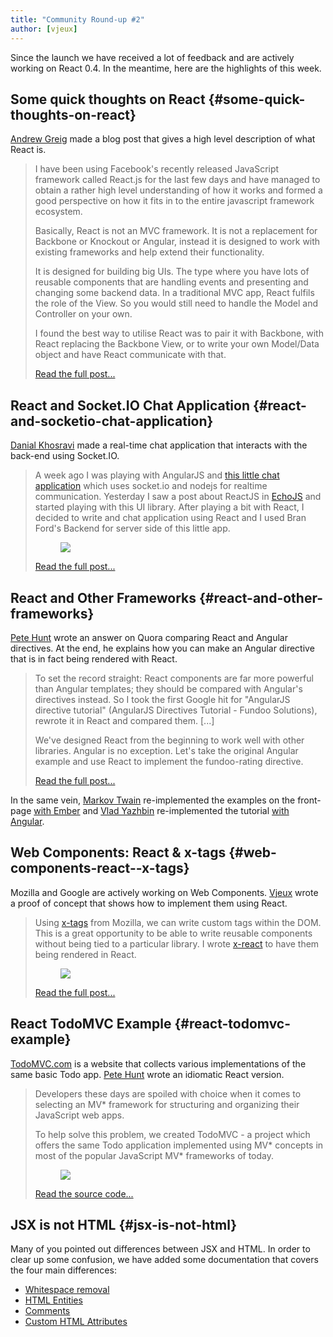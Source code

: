 ```yaml
---
title: "Community Round-up #2"
author: [vjeux]
---
```


Since the launch we have received a lot of feedback and are actively working on React 0.4. In the meantime, here are the highlights of this week.

## Some quick thoughts on React {#some-quick-thoughts-on-react}

[Andrew Greig](http://www.andrewgreig.com/) made a blog post that gives a high level description of what React is.

> I have been using Facebook's recently released JavaScript framework called React.js for the last few days and have managed to obtain a rather high level understanding of how it works and formed a good perspective on how it fits in to the entire javascript framework ecosystem.
>
> Basically, React is not an MVC framework. It is not a replacement for Backbone or Knockout or Angular, instead it is designed to work with existing frameworks and help extend their functionality.
>
> It is designed for building big UIs. The type where you have lots of reusable components that are handling events and presenting and changing some backend data. In a traditional MVC app, React fulfils the role of the View. So you would still need to handle the Model and Controller on your own.
>
> I found the best way to utilise React was to pair it with Backbone, with React replacing the Backbone View, or to write your own Model/Data object and have React communicate with that.
>
> [Read the full post...](http://www.andrewgreig.com/637/)

## React and Socket.IO Chat Application {#react-and-socketio-chat-application}

[Danial Khosravi](https://danialk.github.io/) made a real-time chat application that interacts with the back-end using Socket.IO.

> A week ago I was playing with AngularJS and [this little chat application](https://github.com/btford/angular-socket-io-im) which uses socket.io and nodejs for realtime communication. Yesterday I saw a post about ReactJS in [EchoJS](http://www.echojs.com/) and started playing with this UI library. After playing a bit with React, I decided to write and chat application using React and I used Bran Ford's Backend for server side of this little app.
> <figure><a href="https://danialk.github.io/blog/2013/06/16/reactjs-and-socket-dot-io-chat-application/"><img src="../images/blog/chatapp.png"></a></figure>
>
> [Read the full post...](https://danialk.github.io/blog/2013/06/16/reactjs-and-socket-dot-io-chat-application/)

## React and Other Frameworks {#react-and-other-frameworks}

[Pete Hunt](http://www.petehunt.net/blog/) wrote an answer on Quora comparing React and Angular directives. At the end, he explains how you can make an Angular directive that is in fact being rendered with React.

> To set the record straight: React components are far more powerful than Angular templates; they should be compared with Angular's directives instead. So I took the first Google hit for "AngularJS directive tutorial" (AngularJS Directives Tutorial - Fundoo Solutions), rewrote it in React and compared them. [...]
>
> We've designed React from the beginning to work well with other libraries. Angular is no exception. Let's take the original Angular example and use React to implement the fundoo-rating directive.
>
> [Read the full post...](https://www.quora.com/Pete-Hunt/Posts/Facebooks-React-vs-AngularJS-A-Closer-Look)

In the same vein, [Markov Twain](https://twitter.com/markov_twain/status/345702941845499906) re-implemented the examples on the front-page [with Ember](http://jsbin.com/azihiw/2/edit) and [Vlad Yazhbin](https://twitter.com/vla) re-implemented the tutorial [with Angular](http://jsfiddle.net/vla/Cdrse/).

## Web Components: React & x-tags {#web-components-react--x-tags}

Mozilla and Google are actively working on Web Components. [Vjeux](http://blog.vjeux.com/) wrote a proof of concept that shows how to implement them using React.

> Using [x-tags](http://www.x-tags.org/) from Mozilla, we can write custom tags within the DOM. This is a great opportunity to be able to write reusable components without being tied to a particular library. I wrote [x-react](https://github.com/vjeux/react-xtags/) to have them being rendered in React.
> <figure><a href="http://blog.vjeux.com/2013/javascript/custom-components-react-x-tags.html"><img src="../images/blog/xreact.png"></a></figure>
>
> [Read the full post...](http://blog.vjeux.com/2013/javascript/custom-components-react-x-tags.html)

## React TodoMVC Example {#react-todomvc-example}

[TodoMVC.com](http://todomvc.com/) is a website that collects various implementations of the same basic Todo app. [Pete Hunt](http://www.petehunt.net/blog/) wrote an idiomatic React version.

> Developers these days are spoiled with choice when it comes to selecting an MV* framework for structuring and organizing their JavaScript web apps.
>
> To help solve this problem, we created TodoMVC - a project which offers the same Todo application implemented using MV* concepts in most of the popular JavaScript MV* frameworks of today.
> <figure><a href="http://todomvc.com/labs/architecture-examples/react/"><img src="../images/blog/todomvc.png"></a></figure>
>
> [Read the source code...](https://github.com/tastejs/todomvc/tree/gh-pages/labs/architecture-examples/react)

## JSX is not HTML {#jsx-is-not-html}

Many of you pointed out differences between JSX and HTML. In order to clear up some confusion, we have added some documentation that covers the four main differences:

  - [Whitespace removal](/docs/jsx-is-not-html.html)
  - [HTML Entities](/docs/jsx-is-not-html.html)
  - [Comments](/docs/jsx-is-not-html.html)
  - [Custom HTML Attributes](/docs/jsx-is-not-html.html)
